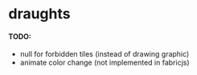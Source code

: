 # draughts

#### TODO:

+ null for forbidden tiles (instead of drawing graphic)
+ animate color change (not implemented in fabricjs)
